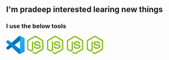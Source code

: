 ## I'm pradeep interested learing new things
### I use the below tools 

 <img src = "./vscode.png" width="50px">
 <img src = "./pngwing.com (1).png" width="50px">
 <img src = "./pngwing.com (1).png" width="50px">
 <img src = "./pngwing.com (1).png" width="50px">
 <img src = "./pngwing.com (1).png" width="50px">

